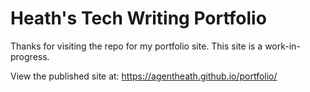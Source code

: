 # Heath's Tech Writing Portfolio

Thanks for visiting the repo for my portfolio site. This site is a work-in-progress.

View the published site at: https://agentheath.github.io/portfolio/
